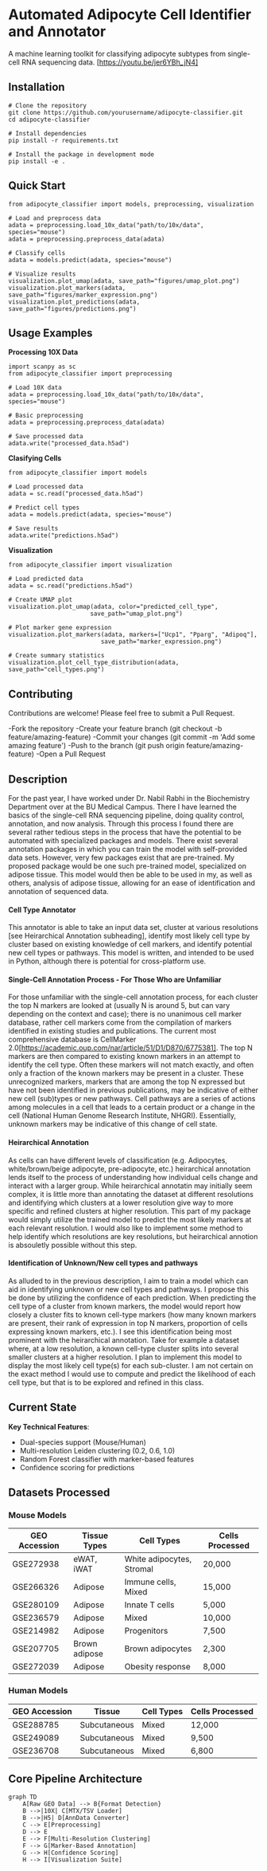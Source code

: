 # **Automated Adipocyte Cell Identifier and Annotator** #
A machine learning toolkit for classifying adipocyte subtypes from single-cell RNA sequencing data.
[https://youtu.be/jer6YBh_jN4]
## Installation
```
# Clone the repository
git clone https://github.com/yourusername/adipocyte-classifier.git
cd adipocyte-classifier

# Install dependencies
pip install -r requirements.txt

# Install the package in development mode
pip install -e .
```
## Quick Start
```
from adipocyte_classifier import models, preprocessing, visualization

# Load and preprocess data
adata = preprocessing.load_10x_data("path/to/10x/data", species="mouse")
adata = preprocessing.preprocess_data(adata)

# Classify cells
adata = models.predict(adata, species="mouse")

# Visualize results
visualization.plot_umap(adata, save_path="figures/umap_plot.png")
visualization.plot_markers(adata, save_path="figures/marker_expression.png")
visualization.plot_predictions(adata, save_path="figures/predictions.png")
```
## Usage Examples
**Processing 10X Data**
```
import scanpy as sc
from adipocyte_classifier import preprocessing

# Load 10X data
adata = preprocessing.load_10x_data("path/to/10x/data", species="mouse")

# Basic preprocessing
adata = preprocessing.preprocess_data(adata)

# Save processed data
adata.write("processed_data.h5ad")
```
**Clasifying Cells**
```
from adipocyte_classifier import models

# Load processed data
adata = sc.read("processed_data.h5ad")

# Predict cell types
adata = models.predict(adata, species="mouse")

# Save results
adata.write("predictions.h5ad")
```
**Visualization**
```
from adipocyte_classifier import visualization

# Load predicted data
adata = sc.read("predictions.h5ad")

# Create UMAP plot
visualization.plot_umap(adata, color="predicted_cell_type", 
                       save_path="umap_plot.png")

# Plot marker gene expression
visualization.plot_markers(adata, markers=["Ucp1", "Pparg", "Adipoq"],
                          save_path="marker_expression.png")

# Create summary statistics
visualization.plot_cell_type_distribution(adata, save_path="cell_types.png")
```
## Contributing
Contributions are welcome! Please feel free to submit a Pull Request.

-Fork the repository
-Create your feature branch (git checkout -b feature/amazing-feature)
-Commit your changes (git commit -m 'Add some amazing feature')
-Push to the branch (git push origin feature/amazing-feature)
-Open a Pull Request

## **Description**
For the past year, I have worked under Dr. Nabil Rabhi in the Biochemistry Department over at the BU Medical Campus. There I have learned the basics of the single-cell RNA sequencing pipeline, doing quality control, annotation, and now analysis. Through this process I found there are several rather tedious steps in the process that have the potential to be automated with specialized packages and models. There exist several annotation packages in which you can train the model with self-provided data sets. However, very few packages exist that are pre-trained. My proposed package would be one such pre-trained model, specialized on adipose tissue. This model would then be able to be used in my, as well as others, analysis of adipose tissue, allowing for an ease of identification and annotation of sequenced data.
#### Cell Type Annotator
This annotator is able to take an input data set, cluster at various resolutions [see Heirarchical Annotation subheading], identify most likely cell type by cluster based on existing knowledge of cell markers, and identify potential new cell types or pathways. This model is written, and intended to be used in Python, although there is potential for cross-platform use.
#### Single-Cell Annotation Process - For Those Who are Unfamiliar
For those unfamiliar with the single-cell annotation process, for each cluster the top N markers are looked at (usually N is around 5, but can vary depending on the context and case); there is no unanimous cell marker database, rather cell markers come from the compilation of markers identified in existing studies and publications. The current most comprehensive database is CellMarker 2.0[https://academic.oup.com/nar/article/51/D1/D870/6775381]. The top N markers are then compared to existing known markers in an attempt to identify the cell type. Often these markers will not match exactly, and often only a fraction of the known markers may be present in a cluster. These unrecognized markers, markers that are among the top N expressed but have not been identified in previous publications, may be indicative of either new cell (sub)types or new pathways. Cell pathways are a series of actions among molecules in a cell that leads to a certain product or a change in the cell (National Human Genome Research Institute, NHGRI). Essentially, unknown markers may be indicative of this change of cell state.
#### Heirarchical Annotation
As cells can have different levels of classification (e.g. Adipocytes, white/brown/beige adipocyte, pre-adipocyte, etc.) heirarchical annotation lends itself to the process of understanding how individual cells change and interact with a larger group. While heirarchical annotatin may initially seem complex, it is little more than annotating the dataset at different resolutions and identifying which clusters at a lower resolution give way to more specific and refined clusters at higher resolution. This part of my package would simply utilize the trained model to predict the most likely markers at each relevant resolution. I would also like to implement some method to help identify which resolutions are key resolutions, but heirarchical annotion is absouletly possible without this step.
#### Identification of Unknown/New cell types and pathways
As alluded to in the previous description, I aim to train a model which can aid in identifying unknown or new cell types and pathways. I propose this be done by utilizing the confidence of each prediction. When predicting the cell type of a cluster from known markers, the model would report how closely a cluster fits to known cell-type markers (how many known markers are present, their rank of expression in top N markers, proportion of cells expressing known markers, etc.). I see this identification being most prominent with the heirarchical annotation. Take for example a dataset where, at a low resolution, a known cell-type cluster splits into several smaller clusters at a higher resolution. I plan to implement this model to display the most likely cell type(s) for each sub-cluster. I am not certain on the exact method I would use to compute and predict the likelihood of each cell type, but that is to be explored and refined in this class. 
## **Current State**
**Key Technical Features**:
- Dual-species support (Mouse/Human)
- Multi-resolution Leiden clustering (0.2, 0.6, 1.0)
- Random Forest classifier with marker-based features
- Confidence scoring for predictions

## Datasets Processed

### Mouse Models
| GEO Accession | Tissue Types | Cell Types | Cells Processed |
|---------------|--------------|------------|-----------------|
| GSE272938     | eWAT, iWAT   | White adipocytes, Stromal | 20,000 |
| GSE266326     | Adipose      | Immune cells, Mixed | 15,000 |
| GSE280109     | Adipose      | Innate T cells | 5,000 |
| GSE236579     | Adipose      | Mixed       | 10,000 |
| GSE214982     | Adipose      | Progenitors | 7,500 |
| GSE207705     | Brown adipose| Brown adipocytes | 2,300 |
| GSE272039     | Adipose      | Obesity response | 8,000 |

### Human Models
| GEO Accession | Tissue       | Cell Types | Cells Processed |
|---------------|--------------|------------|-----------------|
| GSE288785     | Subcutaneous | Mixed       | 12,000 |
| GSE249089     | Subcutaneous | Mixed       | 9,500 |
| GSE236708     | Subcutaneous | Mixed       | 6,800 |

## Core Pipeline Architecture
```mermaid
graph TD
    A[Raw GEO Data] --> B{Format Detection}
    B -->|10X| C[MTX/TSV Loader]
    B -->|H5| D[AnnData Converter]
    C --> E[Preprocessing]
    D --> E
    E --> F[Multi-Resolution Clustering]
    F --> G[Marker-Based Annotation]
    G --> H[Confidence Scoring]
    H --> I[Visualization Suite]
